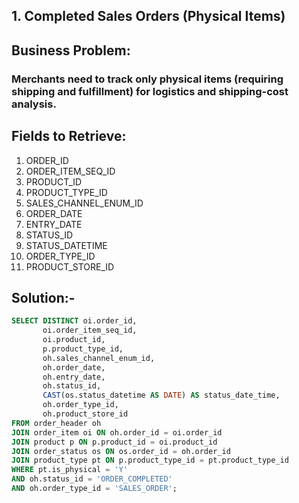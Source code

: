 ## 1. Completed Sales Orders (Physical Items)
## Business Problem:
### Merchants need to track only physical items (requiring shipping and fulfillment) for logistics and shipping-cost analysis.

## Fields to Retrieve:

1. ORDER_ID
2. ORDER_ITEM_SEQ_ID
3. PRODUCT_ID
4. PRODUCT_TYPE_ID
5. SALES_CHANNEL_ENUM_ID
6. ORDER_DATE
7. ENTRY_DATE
8. STATUS_ID
9. STATUS_DATETIME
10. ORDER_TYPE_ID
11. PRODUCT_STORE_ID

## Solution:-
```sql
SELECT DISTINCT oi.order_id,
       oi.order_item_seq_id,
       oi.product_id,
       p.product_type_id,
       oh.sales_channel_enum_id,
       oh.order_date,
       oh.entry_date,
       oh.status_id,
       CAST(os.status_datetime AS DATE) AS status_date_time,
       oh.order_type_id,
       oh.product_store_id
FROM order_header oh 
JOIN order_item oi ON oh.order_id = oi.order_id
JOIN product p ON p.product_id = oi.product_id
JOIN order_status os ON os.order_id = oh.order_id
JOIN product_type pt ON p.product_type_id = pt.product_type_id
WHERE pt.is_physical = 'Y' 
AND oh.status_id = 'ORDER_COMPLETED' 
AND oh.order_type_id = 'SALES_ORDER';

```
